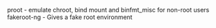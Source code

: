
proot - emulate chroot, bind mount and binfmt_misc for non-root users
fakeroot-ng - Gives a fake root environment
